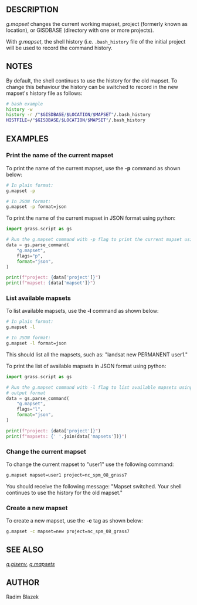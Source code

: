 ## DESCRIPTION

*g.mapset* changes the current working mapset, project (formerly known
as location), or GISDBASE (directory with one or more projects).

With *g.mapset*, the shell history (i.e. `.bash_history` file of the
initial project will be used to record the command history.

## NOTES

By default, the shell continues to use the history for the old mapset.
To change this behaviour the history can be switched to record in the
new mapset's history file as follows:

```sh
# bash example
history -w
history -r /"$GISDBASE/$LOCATION/$MAPSET"/.bash_history
HISTFILE=/"$GISDBASE/$LOCATION/$MAPSET"/.bash_history
```

## EXAMPLES

### Print the name of the current mapset

To print the name of the current mapset, use the **-p** command as shown
below:

```sh
# In plain format:
g.mapset -p

# In JSON format:
g.mapset -p format=json
```

To print the name of the current mapset in JSON format using python:

```python
import grass.script as gs

# Run the g.mapset command with -p flag to print the current mapset using JSON # output format
data = gs.parse_command(
    "g.mapset",
    flags="p",
    format="json",
)

print(f"project: {data['project']}")
print(f"mapset: {data['mapset']}")
```

### List available mapsets

To list available mapsets, use the **-l** command as shown below:

```sh
# In plain format:
g.mapset -l

# In JSON format:
g.mapset -l format=json
```

This should list all the mapsets, such as: "landsat new PERMANENT
user1."

To print the list of available mapsets in JSON format using python:

```python
import grass.script as gs

# Run the g.mapset command with -l flag to list available mapsets using JSON
# output format
data = gs.parse_command(
    "g.mapset",
    flags="l",
    format="json",
)

print(f"project: {data['project']}")
print(f"mapsets: {' '.join(data['mapsets'])}")
```

### Change the current mapset

To change the current mapset to "user1" use the following command:

```sh
g.mapset mapset=user1 project=nc_spm_08_grass7
```

You should receive the following message: "Mapset switched. Your shell
continues to use the history for the old mapset."

### Create a new mapset

To create a new mapset, use the **-c** tag as shown below:

```sh
g.mapset -c mapset=new project=nc_spm_08_grass7
```

## SEE ALSO

*[g.gisenv](g.gisenv.md), [g.mapsets](g.mapsets.md)*

## AUTHOR

Radim Blazek
